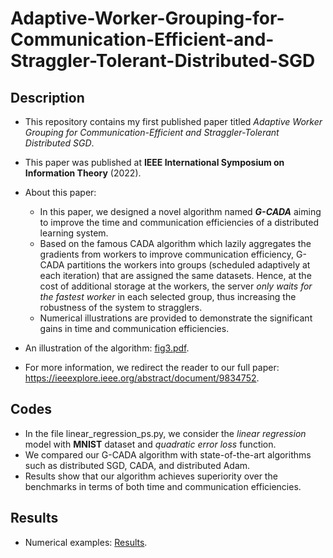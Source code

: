 # Adaptive-Worker-Grouping-for-Communication-Efficient-and-Straggler-Tolerant-Distributed-SGD
## Description
- This repository contains my first published paper titled *Adaptive Worker Grouping for Communication-Efficient and Straggler-Tolerant Distributed SGD*.
- This paper was published at **IEEE International Symposium on Information Theory** (2022).
- About this paper:
  - In this paper, we designed a novel algorithm named ***G-CADA*** aiming to improve the time and communication efficiencies of a distributed learning system.
  - Based on the famous CADA algorithm which lazily aggregates the gradients from workers to improve communication efficiency, G-CADA partitions the workers into groups (scheduled adaptively at each iteration) that are assigned the same datasets. Hence, at the cost of additional storage at the workers, the server *only waits for the fastest worker* in each selected group, thus increasing the robustness of the system to stragglers.
  - Numerical illustrations are provided to demonstrate the significant gains in time and communication efficiencies.
- An illustration of the algorithm: [fig3.pdf](https://github.com/user-attachments/files/18185707/fig3.pdf).

- For more information, we redirect the reader to our full paper: https://ieeexplore.ieee.org/abstract/document/9834752.
## Codes
- In the file linear_regression_ps.py, we consider the *linear regression* model with **MNIST** dataset and *quadratic error loss* function.
- We compared our G-CADA algorithm with state-of-the-art algorithms such as distributed SGD, CADA, and distributed Adam.
- Results show that our algorithm achieves superiority over the benchmarks in terms of both time and communication efficiencies.
## Results
- Numerical examples: [Results](https://github.com/user-attachments/files/18185712/figf.pdf).
